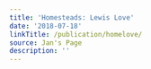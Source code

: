 ```yaml
---
title: 'Homesteads: Lewis Love'
date: '2018-07-18'
linkTitle: /publication/homelove/
source: Jan's Page
description: ''
---
```

